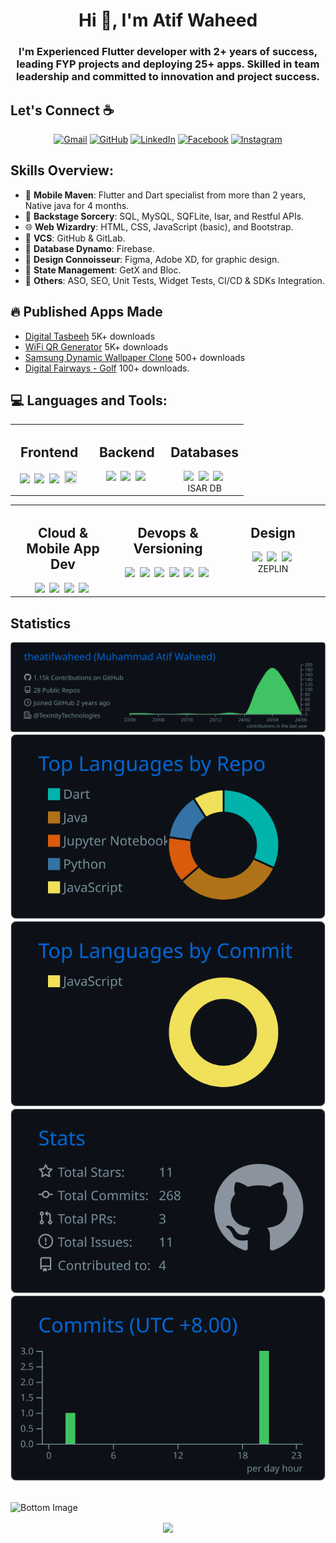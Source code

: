 <h1 align="center">Hi 👋, I'm Atif Waheed</h1>
<h3 align="center">I'm Experienced Flutter developer with 2+ years of success, leading FYP projects and deploying 25+ apps. Skilled in team leadership and committed to innovation and project success.</h3>

## Let's Connect :coffee:

 <p align="center">
<a href="mailto:theatifwaheed@gmail.com"><img src="https://img.icons8.com/bubbles/50/000000/gmail-new.png" alt="Gmail"/></a>
<a href="https://github.com/theatifwaheed"><img src="https://img.icons8.com/bubbles/50/000000/github.png" alt="GitHub"/></a>
<a href="https://www.linkedin.com/in/theatifwaheed/"><img src="https://img.icons8.com/bubbles/50/000000/linkedin.png" alt="LinkedIn"/></a>
<a href="https://www.facebook.com/theatifwaheed/"><img src="https://img.icons8.com/bubbles/50/000000/facebook-new.png" alt="Facebook"/></a>
<a href="https://www.instagram.com/theatifwaheed/"><img src="https://img.icons8.com/bubbles/50/000000/instagram.png" alt="Instagram"/></a>
 </p>

## Skills Overview:

- 🚀 **Mobile Maven**: Flutter and Dart specialist from more than 2 years, Native java for 4 months.
- 📱 **Backstage Sorcery**: SQL, MySQL, SQFLite, Isar, and Restful APIs.
- 🌐 **Web Wizardry**: HTML, CSS, JavaScript (basic), and Bootstrap.
- 🚀 **VCS**: GitHub & GitLab.
- 💾 **Database Dynamo**: Firebase.
- 🎨 **Design Connoisseur**: Figma, Adobe XD, for graphic design.
- 📱 **State Management**: GetX and Bloc.
- 🚀 **Others**: ASO, SEO, Unit Tests, Widget Tests, CI/CD & SDKs Integration.

## 🔥 Published Apps Made

- [Digital Tasbeeh](https://play.google.com/store/apps/details?id=com.fluxpert.tasbeeh) 5K+ downloads
- [WiFi QR Generator](https://play.google.com/store/apps/details?id=com.fluxpert.wifi_qr) 5K+ downloads
- [Samsung Dynamic Wallpaper Clone](https://play.google.com/store/apps/details?id=com.fluxpert.dynamic_wallpaper_manager) 500+ downloads
- [Digital Fairways - Golf](https://play.google.com/store/apps/details?id=com.digitalfairways.golf) 100+ downloads.

## 💻 Languages and Tools:

<table>
 <tr>
  <td valign="top" width="33%">
    <h2 align="center">Frontend</h2>
    <div align="center">
     <img src="https://img.shields.io/badge/Flutter-%2302569B.svg?style=for-the-badge&logo=Flutter&logoColor=white" />&nbsp;
     <img src=https://img.shields.io/badge/html5-%23E34F26.svg?style=for-the-badge&logo=html5&logoColor=white />&nbsp;
     <img src=https://img.shields.io/badge/css3-%231572B6.svg?style=for-the-badge&logo=css3&logoColor=white />&nbsp;
     <img height=20 width=20 src=https://img.shields.io/badge/bootstrap-%23563D7C.svg?style=for-the-badge&logo=bootstrap&logoColor=white/>&nbsp;
    </div>
  </td>
  <td valign="top" width="33%">
  <h2 align="center">Backend</h2>
  <div align="center">
   <img src=https://img.shields.io/badge/NODEJS-339933.svg?&style=for-the-badge&logo=node.js&logoColor=white />&nbsp;
   <img src=https://img.shields.io/badge/Express.js-404D59?style=for-the-badge />&nbsp;  
   <img src=https://img.shields.io/badge/python-3670A0?style=for-the-badge&logo=python&logoColor=ffdd54 />&nbsp;
   
   </div>
 </td>
  <td valign="top" width="33%">
   <h2 align="center">Databases</h2>
    <div align="center">
     <img src=https://img.shields.io/badge/Firebase-039BE5?style=for-the-badge&logo=Firebase&logoColor=white />&nbsp;
     <img src=https://img.shields.io/badge/MongoDB-%234ea94b.svg?style=for-the-badge&logo=mongodb&logoColor=white />&nbsp;
     <img src=https://img.shields.io/badge/mysql-%2300f.svg?style=for-the-badge&logo=mysql&logoColor=white />&nbsp;
     <br/><a src=https://isar.dev/isar.svg >ISAR DB</a>
   </div>
  </td>
  </tr>
</table>
<table>
  <tr>
    <td valign="top" width="33%">
     <h2 align="center">Cloud & Mobile App Dev</h2>
     <div class="note" align="center">
      <img src=https://img.shields.io/badge/vercel-%23000000.svg?style=for-the-badge&logo=vercel&logoColor=white />&nbsp;   
      <img src=https://img.shields.io/badge/Dart-0175C2?style=for-the-badge&logo=dart&logoColor=white />&nbsp;
      <img src=https://img.shields.io/badge/Kotlin-0095D5?&style=for-the-badge&logo=kotlin&logoColor=white />&nbsp;
      <img src=https://img.shields.io/badge/Java-ED8B00?style=for-the-badge&logo=openjdk&logoColor=white />&nbsp;
     </div>
    </td>
   <td valign="top" width="33%">
      <h2 align="center">Devops & Versioning</h2>
      <div class="note" align="center">
       <img src="https://img.shields.io/badge/gitlab-%23181717.svg?style=for-the-badge&logo=gitlab&logoColor=white" />&nbsp;
       <img src=https://img.shields.io/badge/github-%23121011.svg?style=for-the-badge&logo=github&logoColor=white />&nbsp;
       <img src=https://img.shields.io/badge/git-%23F05033.svg?style=for-the-badge&logo=git&logoColor=white />&nbsp;
       <img src=https://img.shields.io/badge/github%20actions-%232671E5.svg?style=for-the-badge&logo=githubactions&logoColor=white />&nbsp;
       <img src=https://img.shields.io/badge/docker-%230db7ed.svg?style=for-the-badge&logo=docker&logoColor=white />&nbsp;
       <img src=https://img.shields.io/badge/kubernetes-%23326ce5.svg?style=for-the-badge&logo=kubernetes&logoColor=white />&nbsp;
      </div>
     </td>
    <td valign="top" width="33%">
      <h2 align="center">Design</h2>
      <div class="note" align="center">
       <img src=https://img.shields.io/badge/figma-%23F24E1E.svg?style=for-the-badge&logo=figma&logoColor=white />&nbsp;
       <img src=https://img.shields.io/badge/Adobe%20XD-470137?style=for-the-badge&logo=Adobe%20XD&logoColor=#FF61F6 />&nbsp;
       <img src=https://img.shields.io/badge/adobe%20illustrator-%23FF9A00.svg?style=for-the-badge&logo=adobe%20illustrator&logoColor=white/>&nbsp;
       <br/><a src=https://zeplin.io/ >ZEPLIN</a>
      </div>
     </td>
  </tr>
</table>

## Statistics

<div align="center">
  <a href="https://github.com/theatifwaheed/theatifwaheed/blob/main/profile-summary-card-output/github_dark/0-profile-details.svg">
    <img src="https://github.com/theatifwaheed/theatifwaheed/blob/main/profile-summary-card-output/github_dark/0-profile-details.svg" alt="Atif Waheed Profile Summary Card">
  </a>
  <a href="https://github.com/theatifwaheed/theatifwaheed/blob/main/profile-summary-card-output/github_dark/1-repos-per-language.svg">
    <img src="https://github.com/theatifwaheed/theatifwaheed/blob/main/profile-summary-card-output/github_dark/1-repos-per-language.svg" alt="Atif Waheed Profile Summary Card">
  </a>
  <a href="https://github.com/theatifwaheed/theatifwaheed/blob/main/profile-summary-card-output/github_dark/2-most-commit-language.svg">
    <img src="https://github.com/theatifwaheed/theatifwaheed/blob/main/profile-summary-card-output/github_dark/2-most-commit-language.svg" alt="Atif Waheed Profile Summary Card">
  </a>
  <a href="https://github.com/theatifwaheed/theatifwaheed/blob/main/profile-summary-card-output/github_dark/3-stats.svg">
    <img src="https://github.com/theatifwaheed/theatifwaheed/blob/main/profile-summary-card-output/github_dark/3-stats.svg" alt="Atif Waheed Profile Summary Card">
  </a>
  <a href="https://github.com/theatifwaheed/theatifwaheed/blob/main/profile-summary-card-output/github_dark/4-productive-time.svg">
    <img src="https://github.com/theatifwaheed/theatifwaheed/blob/main/profile-summary-card-output/github_dark/4-productive-time.svg" alt="Atif Waheed Profile Summary Card">
  </a>
</div>  
    
<br/>

![Bottom Image](https://raw.githubusercontent.com/yousufkalim/yousufkalim/master/images/bottom.svg)

<div align="center">
<img src="https://komarev.com/ghpvc/?username=theatifwaheed&&style=flat-square" align="center" />
</div>
